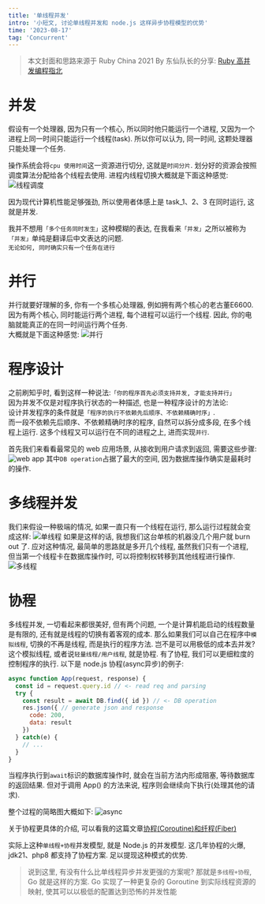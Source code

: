 ```yaml
---
title: '单线程并发'
intro: '小短文, 讨论单线程并发和 node.js 这样异步协程模型的优势'
time: '2023-08-17'
tag: 'Concurrent'
---
```

> 本文封面和思路来源于 Ruby China 2021 By 东仙队长的分享: [Ruby 高并发编程指北](https://www.bilibili.com/video/BV1h3411v7kq/?spm_id_from=333.999.0.0&vd_source=371668a779fa4a755fcbf62901a22d71)

# 并发
假设有一个处理器, 因为只有一个核心, 所以同时他只能运行一个进程, 又因为一个进程上同一时间只能运行一个线程(task). 所以你可以认为, 同一时间, 这颗处理器只能处理一个任务.

操作系统会将`cpu 使用时间`这一资源进行切分, 这就是`时间分片`. 划分好的资源会按照调度算法分配给各个线程去使用. 进程内线程切换大概就是下面这种感觉:
![线程调度](https://r2.ray-d-song.com/2024/02/1674c2a68a1f5732789d854fce7ce515.png)

因为现代计算机性能足够强劲, 所以使用者体感上是 task_1、2、3 在同时运行, 这就是并发.

我并不想用`「多个任务同时发生」`这种模糊的表达, 在我看来`「并发」`之所以被称为`「并发」`单纯是翻译后中文表达的问题.  
`无论如何, 同时确实只有一个任务在进行`

# 并行
并行就要好理解的多, 你有一个多核心处理器, 例如拥有两个核心的老古董E6600. 因为有两个核心, 同时能运行两个进程, 每个进程可以运行一个线程. 因此, 你的电脑就能真正的在同一时间运行两个任务.  
大概就是下面这种感觉:
![并行](https://r2.ray-d-song.com/2024/02/dca335668b68d1e7e0c5f0071e9ccc23.png)

# 程序设计
之前刷知乎时, 看到这样一种说法:`「你的程序首先必须支持并发, 才能支持并行」`  
因为并发不仅是对程序执行状态的一种描述, 也是一种程序设计的方法论:  
设计并发程序的条件就是`「程序的执行不依赖先后顺序、不依赖精确时序」`.  
而一段不依赖先后顺序、不依赖精确时序的程序, 自然可以拆分成多段, 在多个线程上运行. 这多个线程又可以运行在不同的进程之上, 进而实现`并行`.  

首先我们来看看最常见的 web 应用场景, 从接收到用户请求到返回, 需要这些步骤:
![web app](https://r2.ray-d-song.com/202309092334861.png)
其中`DB operation`占据了最大的空间, 因为数据库操作确实是最耗时的操作.

# 多线程并发
我们来假设一种极端的情况, 如果一直只有一个线程在运行, 那么运行过程就会变成这样:
![单线程](https://r2.ray-d-song.com/202309092339287.png)
如果是这样的话, 我想我们这台单核的机器没几个用户就 burn out 了.
应对这种情况, 最简单的思路就是多开几个线程, 虽然我们只有一个进程, 但当第一个线程卡在数据库操作时, 可以将控制权转移到其他线程进行操作.
![多线程](https://r2.ray-d-song.com/202309092351360.png)

# 协程
多线程并发, 一切看起来都很美好, 但有两个问题, 一个是计算机能启动的线程数量是有限的, 还有就是线程的切换有着客观的成本.
那么如果我们可以自己在程序中`模拟线程`, 切换的不再是线程, 而是执行的程序方法. 岂不是可以用极低的成本去并发?
这个模拟线程, 或者说`轻量线程/用户线程`, 就是协程.
有了协程, 我们可以更细粒度的控制程序的执行. 以下是 node.js 协程(async异步)的例子:
```js
async function App(request, response) {
  const id = request.query.id // <- read req and parsing
  try {
    const result = await DB.find({ id }) // <- DB operation
    res.json({ // generate json and response
      code: 200,
      data: result
    })
  } catch(e) {
    // ...
  }
}
```
当程序执行到`await`标识的数据库操作时, 就会在当前方法内形成阻塞, 等待数据库的返回结果. 但对于调用 App() 的方法来说, 程序则会继续向下执行(处理其他的请求).

整个过程的简略图大概如下:
![async](https://r2.ray-d-song.com/202309101809693.png)

关于协程更具体的介绍, 可以看我的这篇文章[协程(Coroutine)和纤程(Fiber)](https://ray-d-song.com/post/1692667782462)


实际上这种`单线程+协程`并发模型, 就是 Node.js 的并发模型.
这几年协程的火爆, jdk21、php8 都支持了协程方案. 足以提现这种模式的优势.

> 说到这里, 有没有什么比单线程异步并发更强的方案呢?
> 那就是`多线程+协程`, Go 就是这样的方案. Go 实现了一种更复杂的 Goroutine 到实际线程资源的映射, 使其可以以极低的配置达到恐怖的并发性能
